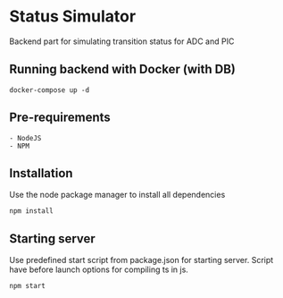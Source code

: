 # Status Simulator

Backend part for simulating transition status for ADC and PIC

## Running backend with Docker (with DB)

    docker-compose up -d

## Pre-requirements

    - NodeJS
    - NPM

## Installation

Use the node package manager to install all dependencies

    npm install

## Starting server
Use predefined start script from package.json for starting server. Script have before launch options
for compiling ts in js.

    npm start
